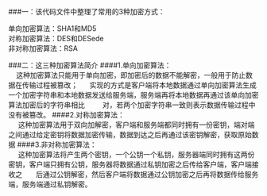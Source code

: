 ###一：该代码文件中整理了常用的3种加密方式：

单向加密算法：SHA1和MD5<br>
对称加密算法：DES和DESede<br>
非对称加密算法：RSA

###二：这三种加密算法简介
####1.单向加密算法：<br>
      这种加密算法只能用于单向加密，即加密后的数据不能解密，一般用于防止数据在传输过程被篡改；
      实现的方式是客户端将本地数据通过单向加密算法生成一个加密字符串和本地数据发送给服务端，服务端再将本地数据再通过该单向加密算法加密后的字符串相比         对，若两个加密字符串一致则表示数据传输过程中没有被篡改。
####2.对称加密算法：<br>
      这种加密算法用于双向加解密，客户端和服务端都同时拥有一份密钥，端对端之间通过给定密钥将数据加密传输，数据到达之后再通过该密钥解密，获取原始数据
####3.非对称加密算法：<br>
      这种加密算法将产生两个密钥，一个公钥一个私钥，服务器端同时拥有这两份密钥，客户端只拥有公钥，服务器将数据通过私钥加密之后传给客户端，客户端接收之       后通过公钥解密，然后客户端将数据通过公钥加密之后再将数据传给服务端，服务端通过私钥解密。

